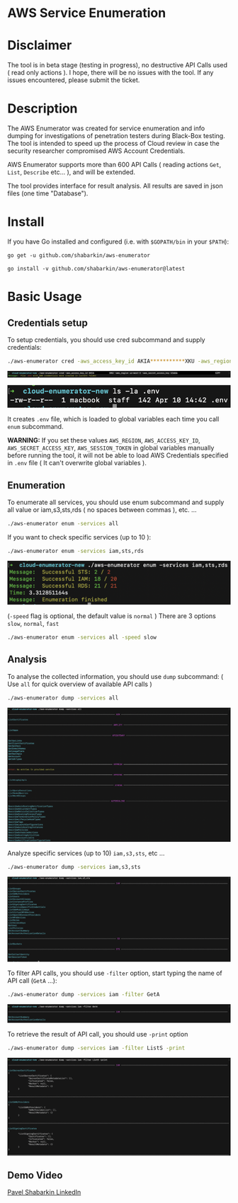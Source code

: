 # AWS Service Enumeration

# Disclaimer

The tool is in beta stage (testing in progress), no destructive API Calls used ( read only actions ).
I hope, there will be no issues with the tool. If any issues encountered, please submit the ticket. 

# Description

The AWS Enumerator was created for service enumeration and info dumping for investigations of penetration testers during Black-Box  testing. The tool is intended to speed up the process of Cloud review in case the security researcher compromised AWS Account Credentials. 

AWS Enumerator supports more than 600 API Calls ( reading actions `Get`,  `List`, `Describe` etc... ), and will be extended. 

The tool provides interface for result analysis. All results are saved in json files (one time "Database").

# Install

If you have Go installed and configured (i.e. with `$GOPATH/bin` in your `$PATH`):

```
go get -u github.com/shabarkin/aws-enumerator
```
```
go install -v github.com/shabarkin/aws-enumerator@latest
```

# Basic Usage

## Credentials setup

To setup credentials, you should use cred subcommand and supply credentials: 

```bash
./aws-enumerator cred -aws_access_key_id AKIA***********XKU -aws_region us-west-2 -aws_secret_access_key kIm6m********************5JPF
```

![_img/Screenshot_2021-04-10_at_14.43.51.png](_img/Screenshot_2021-04-10_at_14.43.51.png)

![_img/Screenshot_2021-04-10_at_14.45.51.png](_img/Screenshot_2021-04-10_at_14.45.51.png)

It creates `.env` file, which is loaded to global variables each time you call `enum` subcommand.

**WARNING:** If you set these values `AWS_REGION`, `AWS_ACCESS_KEY_ID`, `AWS_SECRET_ACCESS_KEY`, `AWS_SESSION_TOKEN` in global variables manually before running the tool, it will not be able to load AWS Credentials specified in `.env` file ( It can't overwrite global variables ).

## Enumeration

To enumerate all services, you should use enum subcommand and supply all value or iam,s3,sts,rds ( no spaces between commas ), etc. ...

```bash
./aws-enumerator enum -services all
```

 If you want to check specific services (up to 10 ):

```bash
./aws-enumerator enum -services iam,sts,rds
```

![_img/Screenshot_2021-04-10_at_13.36.56.png](_img/Screenshot_2021-04-10_at_13.36.56.png)

(`-speed` flag is optional, the default value is `normal` ) There are 3 options `slow`, `normal`, `fast` 

```bash
./aws-enumerator enum -services all -speed slow
```

## Analysis

To analyse the collected information, you should use `dump` subcommand: ( Use `all` for quick overview of available API calls )

```bash
./aws-enumerator dump -services all
```

![_img/Screenshot_2021-04-10_at_13.56.12.png](_img/Screenshot_2021-04-10_at_13.56.12.png)

Analyze specific services (up to 10) `iam,s3,sts`, etc ...

```bash
./aws-enumerator dump -services iam,s3,sts
```

![_img/Screenshot_2021-04-10_at_14.03.16.png](_img/Screenshot_2021-04-10_at_14.03.16.png)

To filter API calls, you should use `-filter` option, start typing the name of API call (`GetA` ...):

```bash
./aws-enumerator dump -services iam -filter GetA
```

![_img/Screenshot_2021-04-10_at_14.06.18.png](_img/Screenshot_2021-04-10_at_14.06.18.png)

To retrieve the result of API call, you should use `-print` option

```bash
./aws-enumerator dump -services iam -filter ListS -print
```

![_img/Screenshot_2021-04-10_at_14.08.01.png](_img/Screenshot_2021-04-10_at_14.08.01.png)

## Demo Video

[Pavel Shabarkin LinkedIn](https://www.linkedin.com/posts/pavelshabarkin_cybersecurity-hacking-awssecurity-activity-6785479892881416192-O29U/)
